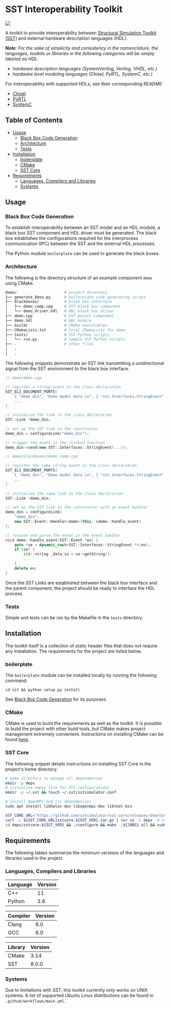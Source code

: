 # SST Interoperability Toolkit
![](https://github.com/sabbirahm3d/sit/workflows/continuous%20integration/badge.svg)

A toolkit to provide interoperability between [Structural Simulation Toolkit (SST)](https://github.com/sstsimulator/sst-core) and external hardware description languages (HDL).

___Note__: For the sake of simplicity and consistency in the nomenclature, the languages, toolkits or libraries in the following categories will be simply labeled as HDL:_
- _hardware description languages (SystemVerilog, Verilog, VHDL, etc.)_
- _hardware level modeling languages (Chisel, PyRTL, SystemC, etc.)_

For interoperability with supported HDLs, see their corresponding README:
- [Chisel](/docs/chisel.md)
- [PyRTL](/docs/pyrtl.md)
- [SystemC](/docs/systemc.md)

## Table of Contents

- [Usage](#usage)
  - [Black Box Code Generation](#black-box-code-generation)
  - [Architecture](#architecture)
  - [Tests](#tests)
- [Installation](#installation)
  - [boilerplate](#boilerplate)
  - [CMake](#cmake)
  - [SST Core](#sst-core)
- [Requirements](#requirements)
  - [Languages, Compilers and Libraries](#languages,-compilers-and-libraries)
  - [Systems](#systems)


## Usage

### Black Box Code Generation

To establish interoperability between an SST model and an HDL module, a black box SST component and
HDL driver must be generated. The black box establishes the configurations required for the
interprocess communication (IPC) between the SST and the external HDL processes.

The Python module `boilerplate` can be used to generate the black boxes.

### Architecture

The following is the directory structure of an example component `demo` using CMake.

```bash
demo/                     # project directory
├── generate_bbox.py      # boilerplate code generating script
├── blackboxes/           # black box interface
│   ├── demo_comp.cpp     # SST black box component
│   └── demo_driver.hdl   # HDL black box driver
├── demo.cpp              # SST parent component
├── demo.hdl              # HDL module
├── build/                # CMake executables
├── CMakeLists.txt        # local CMakeLists for demo
├── tests/                # SST Python scripts
│   └── run.py            # sample SST Python scripts
├── .                     # other files
│   .
│   .
```

The following snippets demonstrate an SST link transmitting a unidirectional signal from the SST
environment to the black box interface.

```c++
// demo/demo.cpp

// register a string event in the class declaration
SST_ELI_DOCUMENT_PORTS(
    { "demo_din", "Demo model data in", { "sst.Interfaces.StringEvent" }},
    ...
)

// initialize the link in the class declaration
SST::Link *demo_din;

// set up the SST link in the constructor
demo_din = configureLink("demo_din");

// trigger the event in the clocked function
demo_din->send(new SST::Interfaces::StringEvent(...));
```


```c++
// demo/blackboxes/demo_comp.cpp

// register the same string event in the class declaration
SST_ELI_DOCUMENT_PORTS(
    { "demo_din", "Demo model data in", { "sst.Interfaces.StringEvent" }},
    ...
)

// initialize the same link in the class declaration
SST::Link *demo_din;

// set up the SST link in the constructor with an event handler
demo_din = configureLink(
    "demo_din",
    new SST::Event::Handler<demo>(this, &demo::handle_event)
);

// receive and parse the event in the event handler
void demo::handle_event(SST::Event *ev) {
    auto *se = dynamic_cast<SST::Interfaces::StringEvent *>(ev);
    if (se) {
        std::string _data_in = se->getString();
        ...
    }
    delete ev;
}
```

Once the SST Links are established between the black box interface and the parent component, the
project should be ready to interface the HDL process.

### Tests

Simple unit tests can be ran by the Makefile in the `tests` directory.

## Installation

The toolkit itself is a collection of static header files that does not require any installation.
The requirements for the project are listed below.

### boilerplate

The `boilerplate` module can be installed locally by running the following command:
```shell
cd sit && python setup.py install
```

See [Black Box Code Generation](#black-box-code-generation) for its purposes.

### CMake

CMake is used to build the requirements as well as the toolkit. It is possible to build the project
with other build tools, but CMake makes project management extremely convenient. Instructions on
installing CMake can be found [here](https://cmake.org/install/).

### SST Core

The following snippet details instructions on installing SST Core in the project's home directory.

```sh
# make directory to manage all dependencies
mkdir -p deps
# initialize empty file for SST configurations
mkdir -p ~/.sst && touch ~/.sst/sstsimulator.conf

# install OpenMPI and its dependencies
sudo apt install libhwloc-dev libopenmpi-dev libtool-bin

SST_CORE_URL="https://github.com/sstsimulator/sst-core/releases/download/v${SST_VER}_Final/"
curl -L ${SST_CORE_URL}sstcore-${SST_VER}.tar.gz | tar xz -C deps  # SST_VER is the version of SST
cd deps/sstcore-${SST_VER} && ./configure && make -j${JOBS} all && sudo make install
```

## Requirements

The following tables summarize the minimum versions of the languages and libraries used in the
project.

### Languages, Compilers and Libraries

|Language|Version|
|--------|-------|
|C++     |11     |
|Python  |3.6    |

|Compiler|Version|
|--------|-------|
|Clang   |6.0    |
|GCC     |6.0    |

|Library|Version|
|-------|-------|
|CMake  |3.14   |
|SST    |8.0.0  |

### Systems

Due to limitations with SST, this toolkit currently only works on UNIX systems. A list of supported
Ubuntu Linux distributions can be found in `.github/workflows/main.yml`.
